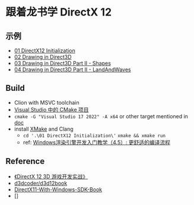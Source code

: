# 跟着龙书学 DirectX 12

## 示例

* [01 DirectX12 Initialization](./01%20DirectX12%20Initialization)
* [02 Drawing in Direct3D](./02%20Drawing%20in%20Direct3D)
* [03 Drawing in Direct3D Part II - Shapes](./03%20Drawing%20in%20Direct3D%20Part%20II%20-%20Shapes)
* [04 Drawing in Direct3D Part II - LandAndWaves](./04%20Drawing%20in%20Direct3D%20Part%20II%20-%20LandAndWaves)

## Build

* Clion with MSVC toolchain
* [Visual Studio 中的 CMake 项目](https://docs.microsoft.com/zh-cn/cpp/build/cmake-projects-in-visual-studio?view=msvc-170&viewFallbackFrom=vs-2019)
* `cmake -G "Visual Studio 17 2022" -A x64` or other target mentioned in [doc](https://cmake.org/cmake/help/latest/generator/Visual%20Studio%2017%202022.html)
* install [XMake](https://xmake.io/) and Clang
  * `cd '.\01 DirectX12 Initialization\'` `xmake && xmake run`
  * ref: [Windows渲染引擎开发入门教学（4.5）: 更舒适的编译流程](https://zhuanlan.zhihu.com/p/495864590)

## Reference

* [《DirectX 12 3D 游戏开发实战》](https://book.douban.com/subject/30426701/)
* [d3dcoder/d3d12book](https://github.com/d3dcoder/d3d12book)  
* [DirectX11-With-Windows-SDK-Book](https://mkxjun.github.io/DirectX11-With-Windows-SDK-Book/)
* []
